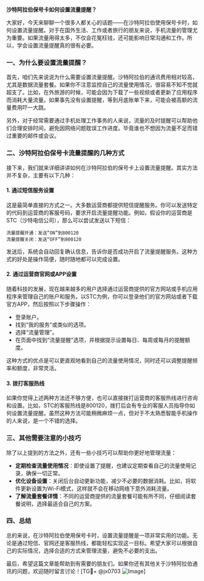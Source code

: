 **沙特阿拉伯保号卡如何设置流量提醒？**

大家好，今天来聊聊一个很多人都关心的话题——在沙特阿拉伯使用保号卡时，如何设置流量提醒。对于在国外生活、工作或者旅行的朋友来说，手机流量的管理尤为重要。如果流量用得太多，不仅会花冤枉钱，还可能影响日常沟通和工作。所以，学会设置流量提醒真的很有必要。

### 一、为什么要设置流量提醒？

首先，咱们先来说说为什么需要设置流量提醒。沙特阿拉伯的通讯费用相对较高，尤其是数据流量套餐。如果你不注意监控自己的流量使用情况，很容易不知不觉就超支了。比如，在外旅游的时候，可能会因为下载了一些视频或者更新了应用程序而消耗大量流量。如果事先没有设置提醒，等到月底账单下来，可能会被高额的流量费用吓一大跳。

另外，对于经常需要通过手机处理工作事务的人来说，流量的及时提醒可以帮助他们合理安排时间，避免因网络问题耽误工作进度。毕竟谁也不想因为流量不足而错过重要的邮件或会议。

### 二、沙特阿拉伯保号卡流量提醒的几种方式

接下来，我们就来详细讲讲如何在沙特阿拉伯的保号卡上设置流量提醒。其实方法并不复杂，主要有以下几种：

#### 1. **通过短信服务设置**
  
这是最简单直接的方式之一。大多数运营商都提供短信提醒服务。你可以发送特定的代码到运营商的客服号码，要求开启流量提醒功能。例如，假设你的运营商是STC（沙特电信公司），那么可以尝试发送以下短信：

```
流量提醒开通：发送“ON”到800120
流量提醒关闭：发送“OFF”到800120
```

发送后，系统会自动回复确认信息，告诉你是否成功开启了流量提醒服务。这种方式的好处是操作简便，随时随地都可以完成设置。

#### 2. **通过运营商官网或APP设置**

随着科技的发展，现在越来越多的用户选择通过运营商提供的官方网站或手机应用程序来管理自己的账户和服务。以STC为例，你可以登录他们的官方网站或者下载官方APP，然后按照以下步骤操作：

- 登录账户。
- 找到“我的服务”或类似的选项。
- 选择“流量管理”。
- 在页面中找到“流量提醒”选项，并根据提示设置每日、每周或每月的提醒额度。

这种方式的优点是可以更直观地看到自己的流量使用情况，同时还可以调整提醒频率和额度，非常灵活。

#### 3. **拨打客服热线**

如果你觉得上述两种方法还不够方便，也可以直接拨打运营商的客服热线进行咨询和设置。比如，STC的客服热线是800120，拨打后会有专业的客服人员指导你如何设置流量提醒。虽然这种方法可能稍微麻烦一点，但对于不太熟悉智能手机操作的人来说，是一个不错的选择。

### 三、其他需要注意的小技巧

除了以上提到的方法之外，还有一些小技巧可以帮助你更好地管理流量：

- **定期检查流量使用情况**：即使设置了提醒，也建议定期查看自己的流量使用记录，确保一切正常。
- **优化设备设置**：关闭后台自动更新功能，减少不必要的数据消耗。比如，将软件更新设置为Wi-Fi模式，这样就不会在移动网络下意外消耗流量。
- **了解流量套餐详情**：不同的运营商提供的流量套餐可能有所不同，仔细阅读套餐说明，选择最适合自己的方案。

### 四、总结

总的来说，在沙特阿拉伯使用保号卡时，设置流量提醒是一项非常实用的功能。无论是通过短信、官网还是客服热线，都能轻松实现这一目标。希望大家可以根据自己的实际情况，选择合适的方式来管理流量，避免不必要的支出。

最后，希望这篇文章能帮助到有需要的朋友们。如果你还有其他关于沙特阿拉伯通讯的问题，欢迎随时留言讨论！[TG💪+ @jx0703 ![Image](https://github.com/user-attachments/assets/dbca1d08-cadb-493c-b0ec-ad6f7a83f270)]
